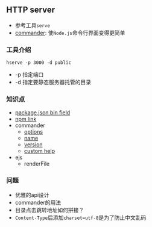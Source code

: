 ## HTTP server

* 参考工具`serve`
* [commander](https://github.com/tj/commander.js/): 使`Node.js`命令行界面变得更简单

### 工具介绍

```shell
hserve -p 3000 -d public
```

* -p 指定端口
* -d 指定要静态服务器托管的目录

### 知识点

* [package.json bin field](https://docs.npmjs.com/cli/v7/configuring-npm/package-json#bin)
* [npm link](https://docs.npmjs.com/cli/v6/commands/npm-link)
* commander
  * [options](https://github.com/tj/commander.js/#common-option-types-boolean-and-value)
  * [name](https://github.com/tj/commander.js/#usage-and-name)
  * [version](https://github.com/tj/commander.js/#version-option)
  * [custom help](https://github.com/tj/commander.js/#custom-help)
* ejs
  * renderFile

### 问题

* 优雅的api设计
* commander的用法
* 目录点击跳转地址如何拼接？
* `Content-Type`后添加`charset=utf-8`是为了防止中文乱码
